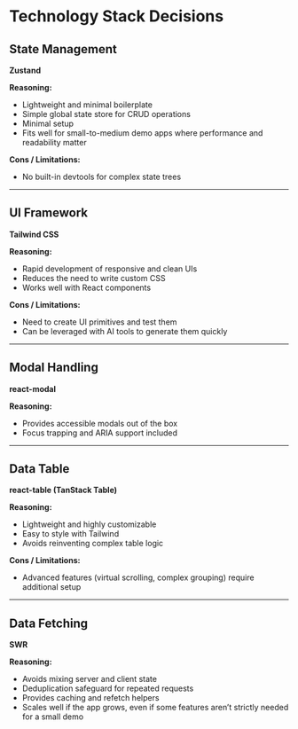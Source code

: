 # Technology Stack Decisions

## State Management

**Zustand**

**Reasoning:**

- Lightweight and minimal boilerplate
- Simple global state store for CRUD operations
- Minimal setup
- Fits well for small-to-medium demo apps where performance and readability matter

**Cons / Limitations:**

- No built-in devtools for complex state trees

---

## UI Framework

**Tailwind CSS**

**Reasoning:**

- Rapid development of responsive and clean UIs
- Reduces the need to write custom CSS
- Works well with React components

**Cons / Limitations:**

- Need to create UI primitives and test them
- Can be leveraged with AI tools to generate them quickly

---

## Modal Handling

**react-modal**

**Reasoning:**

- Provides accessible modals out of the box
- Focus trapping and ARIA support included

---

## Data Table

**react-table (TanStack Table)**

**Reasoning:**

- Lightweight and highly customizable
- Easy to style with Tailwind
- Avoids reinventing complex table logic

**Cons / Limitations:**

- Advanced features (virtual scrolling, complex grouping) require additional setup

---

## Data Fetching

**SWR**

**Reasoning:**

- Avoids mixing server and client state
- Deduplication safeguard for repeated requests
- Provides caching and refetch helpers
- Scales well if the app grows, even if some features aren’t strictly needed for a small demo
